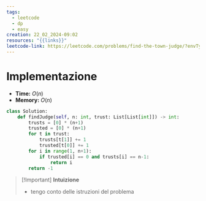 ```yaml
---
tags:
  - leetcode
  - dp
  - easy
creation: 22_02_2024-09:02
resources: "{{links}}"
leetcode-link: https://leetcode.com/problems/find-the-town-judge/?envType=daily-question&envId=2024-02-22
---
```

# Implementazione

- **Time:** $O(n)$
- **Memory:** $O(n)$

```python
class Solution:
    def findJudge(self, n: int, trust: List[List[int]]) -> int:
        trusts = [0] * (n+1)
        trusted = [0] * (n+1)
        for t in trust:
            trusts[t[1]] += 1
            trusted[t[0]] += 1
        for i in range(1, n+1):
            if trusted[i] == 0 and trusts[i] == n-1:
                return i
        return -1
```

>[!Important] **Intuizione**
> - tengo conto delle istruzioni del problema
